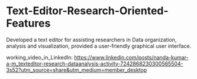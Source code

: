 # Text-Editor-Research-Oriented-Features
Developed a text editor for assisting researchers in Data organization, analysis and visualization, provided a user-friendly graphical user interface.

working_video_in_LinkedIn: https://www.linkedin.com/posts/nanda-kumar-a-m_texteditor-research-dataanalysis-activity-7242868230300565504-3s52?utm_source=share&utm_medium=member_desktop
